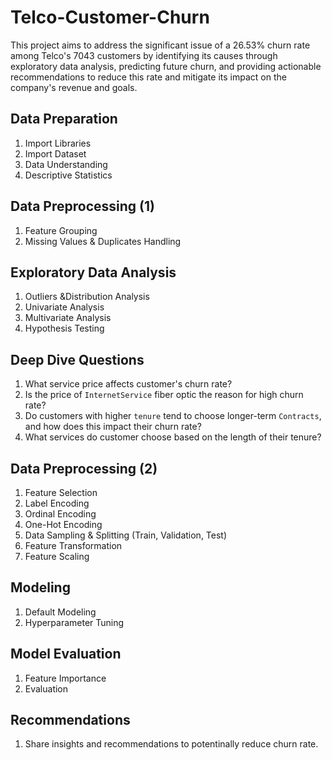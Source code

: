 # Telco-Customer-Churn
This project aims to address the significant issue of a 26.53% churn rate among Telco's 7043 customers by identifying its causes through exploratory data analysis, predicting future churn, and providing actionable recommendations to reduce this rate and mitigate its impact on the company's revenue and goals.

## Data Preparation
1. Import Libraries
2. Import Dataset
3. Data Understanding
4. Descriptive Statistics

## Data Preprocessing (1)
1. Feature Grouping
2. Missing Values & Duplicates Handling

## Exploratory Data Analysis
1. Outliers &Distribution Analysis
2. Univariate Analysis
3. Multivariate Analysis
4. Hypothesis Testing

## Deep Dive Questions
1. What service price affects customer's churn rate?
2. Is the price of `InternetService` fiber optic the reason for high churn rate?
3. Do customers with higher `tenure` tend to choose longer-term `Contracts`, and how does this impact their churn rate?
4. What services do customer choose based on the length of their tenure?

## Data Preprocessing (2)
1. Feature Selection
2. Label Encoding
3. Ordinal Encoding
4. One-Hot Encoding
5. Data Sampling & Splitting (Train, Validation, Test)
6. Feature Transformation
7. Feature Scaling

## Modeling
1. Default Modeling
2. Hyperparameter Tuning

## Model Evaluation
1. Feature Importance
2. Evaluation

## Recommendations
1. Share insights and recommendations to potentinally reduce churn rate.
